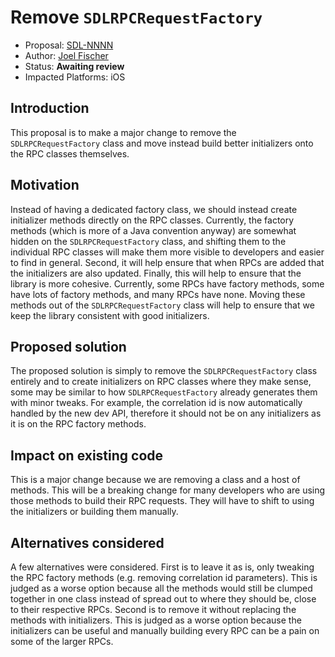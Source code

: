 # Remove `SDLRPCRequestFactory`

* Proposal: [SDL-NNNN](NNNN-filename.md)
* Author: [Joel Fischer](https://github.com/joeljfischer)
* Status: **Awaiting review**
* Impacted Platforms: iOS

## Introduction
This proposal is to make a major change to remove the `SDLRPCRequestFactory` class and move instead build better initializers onto the RPC classes themselves.

## Motivation
Instead of having a dedicated factory class, we should instead create initializer methods directly on the RPC classes. Currently, the factory methods (which is more of a Java convention anyway) are somewhat hidden on the `SDLRPCRequestFactory` class, and shifting them to the individual RPC classes will make them more visible to developers and easier to find in general. Second, it will help ensure that when RPCs are added that the initializers are also updated. Finally, this will help to ensure that the library is more cohesive. Currently, some RPCs have factory methods, some have lots of factory methods, and many RPCs have none. Moving these methods out of the `SDLRPCRequestFactory` class will help to ensure that we keep the library consistent with good initializers.

## Proposed solution
The proposed solution is simply to remove the `SDLRPCRequestFactory` class entirely and to create initializers on RPC classes where they make sense, some may be similar to how `SDLRPCRequestFactory` already generates them with minor tweaks. For example, the correlation id is now automatically handled by the new dev API, therefore it should not be on any initializers as it is on the RPC factory methods.

## Impact on existing code
This is a major change because we are removing a class and a host of methods. This will be a breaking change for many developers who are using those methods to build their RPC requests. They will have to shift to using the initializers or building them manually.

## Alternatives considered
A few alternatives were considered. First is to leave it as is, only tweaking the RPC factory methods (e.g. removing correlation id parameters). This is judged as a worse option because all the methods would still be clumped together in one class instead of spread out to where they should be, close to their respective RPCs. Second is to remove it without replacing the methods with initializers. This is judged as a worse option because the initializers can be useful and manually building every RPC can be a pain on some of the larger RPCs.
